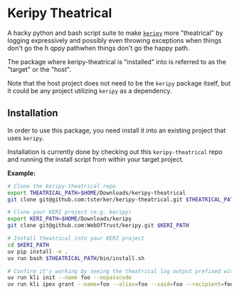 # Keripy Theatrical

A hacky python and bash script suite to make [`keripy`](https://github.com/WebOfTrust/keripy) more "theatrical" by logging expressively and possibly even throwing exceptions when things don't go the h qppy pathwhen things don't go the happy path.

The package where keripy-theatrical is "installed" into is referred to as the "target" or the "host".

Note that the host project does not need to be the `keripy` package itself, but it could be any project utilizing `keripy` as a dependency.

## Installation

In order to use this package, you need install it into an existing project that uses `keripy`.

Installation is currently done by checking out this `keripy-theatrical` repo and running the install script from within your target project.

**Example:**
```bash
# Clone the keripy-theatrical repo
export THEATRICAL_PATH=$HOME/Downloads/keripy-theatrical
git clone git@github.com:tsterker/keripy-theatrical.git $THEATRICAL_PATH

# Clone your KERI project (e.g. keripy)
export KERI_PATH=$HOME/Downloads/keripy
git clone git@github.com:WebOfTrust/keripy.git $KERI_PATH

# Install theatrical into your KERI project
cd $KERI_PATH
uv pip install -e .
uv run bash $THEATRICAL_PATH/bin/install.sh

# Confirm it's working by seeing the theatrical log output prefixed with 🎭
uv run kli init --name foo --nopasscode
uv run kli ipex grant --name=foo --alias=foo --said=foo --recipient=foo
```